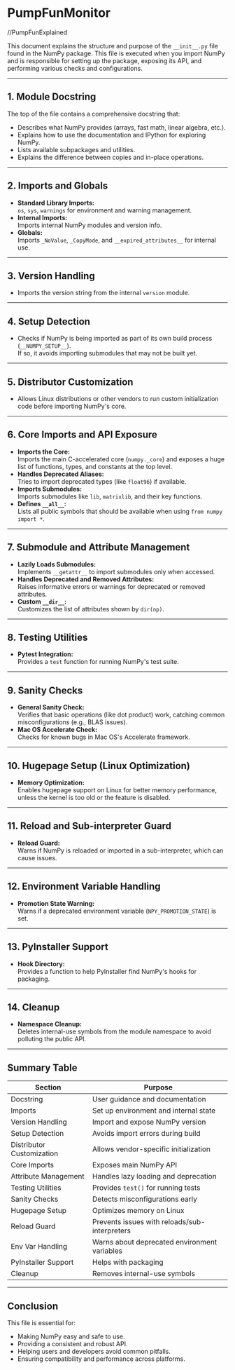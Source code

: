 # PumpFunMonitor
//PumpFunExplained

This document explains the structure and purpose of the `__init__.py` file found in the NumPy package. This file is executed when you import NumPy and is responsible for setting up the package, exposing its API, and performing various checks and configurations.

---

## 1. Module Docstring

The top of the file contains a comprehensive docstring that:
- Describes what NumPy provides (arrays, fast math, linear algebra, etc.).
- Explains how to use the documentation and IPython for exploring NumPy.
- Lists available subpackages and utilities.
- Explains the difference between copies and in-place operations.

---

## 2. Imports and Globals

- **Standard Library Imports:**  
  `os`, `sys`, `warnings` for environment and warning management.
- **Internal Imports:**  
  Imports internal NumPy modules and version info.
- **Globals:**  
  Imports `_NoValue`, `_CopyMode`, and `__expired_attributes__` for internal use.

---

## 3. Version Handling

- Imports the version string from the internal `version` module.

---

## 4. Setup Detection

- Checks if NumPy is being imported as part of its own build process (`__NUMPY_SETUP__`).  
  If so, it avoids importing submodules that may not be built yet.

---

## 5. Distributor Customization

- Allows Linux distributions or other vendors to run custom initialization code before importing NumPy's core.

---

## 6. Core Imports and API Exposure

- **Imports the Core:**  
  Imports the main C-accelerated core (`numpy._core`) and exposes a huge list of functions, types, and constants at the top level.
- **Handles Deprecated Aliases:**  
  Tries to import deprecated types (like `float96`) if available.
- **Imports Submodules:**  
  Imports submodules like `lib`, `matrixlib`, and their key functions.
- **Defines `__all__`:**  
  Lists all public symbols that should be available when using `from numpy import *`.

---

## 7. Submodule and Attribute Management

- **Lazily Loads Submodules:**  
  Implements `__getattr__` to import submodules only when accessed.
- **Handles Deprecated and Removed Attributes:**  
  Raises informative errors or warnings for deprecated or removed attributes.
- **Custom `__dir__`:**  
  Customizes the list of attributes shown by `dir(np)`.

---

## 8. Testing Utilities

- **Pytest Integration:**  
  Provides a `test` function for running NumPy's test suite.

---

## 9. Sanity Checks

- **General Sanity Check:**  
  Verifies that basic operations (like dot product) work, catching common misconfigurations (e.g., BLAS issues).
- **Mac OS Accelerate Check:**  
  Checks for known bugs in Mac OS's Accelerate framework.

---

## 10. Hugepage Setup (Linux Optimization)

- **Memory Optimization:**  
  Enables hugepage support on Linux for better memory performance, unless the kernel is too old or the feature is disabled.

---

## 11. Reload and Sub-interpreter Guard

- **Reload Guard:**  
  Warns if NumPy is reloaded or imported in a sub-interpreter, which can cause issues.

---

## 12. Environment Variable Handling

- **Promotion State Warning:**  
  Warns if a deprecated environment variable (`NPY_PROMOTION_STATE`) is set.

---

## 13. PyInstaller Support

- **Hook Directory:**  
  Provides a function to help PyInstaller find NumPy's hooks for packaging.

---

## 14. Cleanup

- **Namespace Cleanup:**  
  Deletes internal-use symbols from the module namespace to avoid polluting the public API.

---

## Summary Table

| Section                  | Purpose                                                      |
|--------------------------|--------------------------------------------------------------|
| Docstring                | User guidance and documentation                              |
| Imports                  | Set up environment and internal state                        |
| Version Handling         | Import and expose NumPy version                              |
| Setup Detection          | Avoids import errors during build                            |
| Distributor Customization| Allows vendor-specific initialization                        |
| Core Imports             | Exposes main NumPy API                                       |
| Attribute Management     | Handles lazy loading and deprecation                         |
| Testing Utilities        | Provides `test()` for running tests                          |
| Sanity Checks            | Detects misconfigurations early                              |
| Hugepage Setup           | Optimizes memory on Linux                                    |
| Reload Guard             | Prevents issues with reloads/sub-interpreters                |
| Env Var Handling         | Warns about deprecated environment variables                 |
| PyInstaller Support      | Helps with packaging                                         |
| Cleanup                  | Removes internal-use symbols                                 |

---

## Conclusion

This file is essential for:
- Making NumPy easy and safe to use.
- Providing a consistent and robust API.
- Helping users and developers avoid common pitfalls.
- Ensuring compatibility and performance across platforms.

